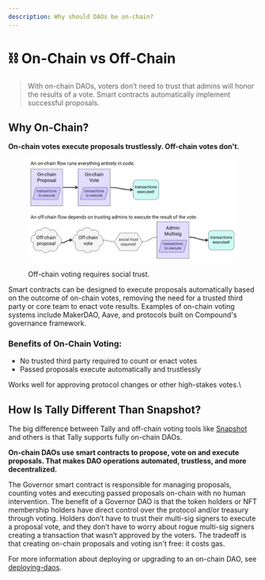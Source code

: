 ```yaml
---
description: Why should DAOs be on-chain?
---
```


# ⛓ On-Chain vs Off-Chain

> With on-chain DAOs, voters don’t need to trust that admins will honor the results of a vote. Smart contracts automatically implement successful proposals.

## Why On-Chain?

**On-chain votes execute proposals trustlessly. Off-chain votes don't.**

<figure><img src="../../.gitbook/assets/on-chain vs off-chain (1).jpg" alt=""><figcaption><p>Off-chain voting requires social trust.</p></figcaption></figure>

Smart contracts can be designed to execute proposals automatically based on the outcome of on-chain votes, removing the need for a trusted third party or core team to enact vote results. Examples of on-chain voting systems include MakerDAO, Aave, and protocols built on Compound's governance framework.

### **Benefits of On-Chain Voting:**

* No trusted third party required to count or enact votes
* Passed proposals execute automatically and trustlessly

Works well for approving protocol changes or other high-stakes votes.\


## How Is Tally Different Than Snapshot?

The big difference between Tally and off-chain voting tools like [Snapshot](https://snapshot.org/) and others is that Tally supports fully on-chain DAOs.

**On-chain DAOs use smart contracts to propose, vote on and execute proposals. That makes DAO operations automated, trustless, and more decentralized.**

The Governor smart contract is responsible for managing proposals, counting votes and executing passed proposals on-chain with no human intervention. The benefit of a Governor DAO is that the token holders or NFT membership holders have direct control over the protocol and/or treasury through voting. Holders don’t have to trust their multi-sig signers to execute a proposal vote, and they don’t have to worry about rogue multi-sig signers creating a transaction that wasn’t approved by the voters. The tradeoff is that creating on-chain proposals and voting isn't free: it costs gas.

For more information about deploying or upgrading to an on-chain DAO, see [deploying-daos](../../user-guides/deploying-daos/ "mention").

